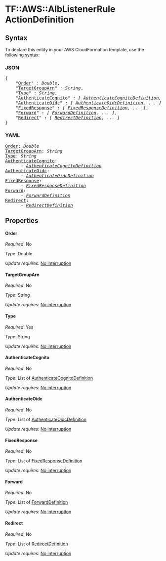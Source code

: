 # TF::AWS::AlbListenerRule ActionDefinition

## Syntax

To declare this entity in your AWS CloudFormation template, use the following syntax:

### JSON

<pre>
{
    "<a href="#order" title="Order">Order</a>" : <i>Double</i>,
    "<a href="#targetgrouparn" title="TargetGroupArn">TargetGroupArn</a>" : <i>String</i>,
    "<a href="#type" title="Type">Type</a>" : <i>String</i>,
    "<a href="#authenticatecognito" title="AuthenticateCognito">AuthenticateCognito</a>" : <i>[ <a href="authenticatecognitodefinition.md">AuthenticateCognitoDefinition</a>, ... ]</i>,
    "<a href="#authenticateoidc" title="AuthenticateOidc">AuthenticateOidc</a>" : <i>[ <a href="authenticateoidcdefinition.md">AuthenticateOidcDefinition</a>, ... ]</i>,
    "<a href="#fixedresponse" title="FixedResponse">FixedResponse</a>" : <i>[ <a href="fixedresponsedefinition.md">FixedResponseDefinition</a>, ... ]</i>,
    "<a href="#forward" title="Forward">Forward</a>" : <i>[ <a href="forwarddefinition.md">ForwardDefinition</a>, ... ]</i>,
    "<a href="#redirect" title="Redirect">Redirect</a>" : <i>[ <a href="redirectdefinition.md">RedirectDefinition</a>, ... ]</i>
}
</pre>

### YAML

<pre>
<a href="#order" title="Order">Order</a>: <i>Double</i>
<a href="#targetgrouparn" title="TargetGroupArn">TargetGroupArn</a>: <i>String</i>
<a href="#type" title="Type">Type</a>: <i>String</i>
<a href="#authenticatecognito" title="AuthenticateCognito">AuthenticateCognito</a>: <i>
      - <a href="authenticatecognitodefinition.md">AuthenticateCognitoDefinition</a></i>
<a href="#authenticateoidc" title="AuthenticateOidc">AuthenticateOidc</a>: <i>
      - <a href="authenticateoidcdefinition.md">AuthenticateOidcDefinition</a></i>
<a href="#fixedresponse" title="FixedResponse">FixedResponse</a>: <i>
      - <a href="fixedresponsedefinition.md">FixedResponseDefinition</a></i>
<a href="#forward" title="Forward">Forward</a>: <i>
      - <a href="forwarddefinition.md">ForwardDefinition</a></i>
<a href="#redirect" title="Redirect">Redirect</a>: <i>
      - <a href="redirectdefinition.md">RedirectDefinition</a></i>
</pre>

## Properties

#### Order

_Required_: No

_Type_: Double

_Update requires_: [No interruption](https://docs.aws.amazon.com/AWSCloudFormation/latest/UserGuide/using-cfn-updating-stacks-update-behaviors.html#update-no-interrupt)

#### TargetGroupArn

_Required_: No

_Type_: String

_Update requires_: [No interruption](https://docs.aws.amazon.com/AWSCloudFormation/latest/UserGuide/using-cfn-updating-stacks-update-behaviors.html#update-no-interrupt)

#### Type

_Required_: Yes

_Type_: String

_Update requires_: [No interruption](https://docs.aws.amazon.com/AWSCloudFormation/latest/UserGuide/using-cfn-updating-stacks-update-behaviors.html#update-no-interrupt)

#### AuthenticateCognito

_Required_: No

_Type_: List of <a href="authenticatecognitodefinition.md">AuthenticateCognitoDefinition</a>

_Update requires_: [No interruption](https://docs.aws.amazon.com/AWSCloudFormation/latest/UserGuide/using-cfn-updating-stacks-update-behaviors.html#update-no-interrupt)

#### AuthenticateOidc

_Required_: No

_Type_: List of <a href="authenticateoidcdefinition.md">AuthenticateOidcDefinition</a>

_Update requires_: [No interruption](https://docs.aws.amazon.com/AWSCloudFormation/latest/UserGuide/using-cfn-updating-stacks-update-behaviors.html#update-no-interrupt)

#### FixedResponse

_Required_: No

_Type_: List of <a href="fixedresponsedefinition.md">FixedResponseDefinition</a>

_Update requires_: [No interruption](https://docs.aws.amazon.com/AWSCloudFormation/latest/UserGuide/using-cfn-updating-stacks-update-behaviors.html#update-no-interrupt)

#### Forward

_Required_: No

_Type_: List of <a href="forwarddefinition.md">ForwardDefinition</a>

_Update requires_: [No interruption](https://docs.aws.amazon.com/AWSCloudFormation/latest/UserGuide/using-cfn-updating-stacks-update-behaviors.html#update-no-interrupt)

#### Redirect

_Required_: No

_Type_: List of <a href="redirectdefinition.md">RedirectDefinition</a>

_Update requires_: [No interruption](https://docs.aws.amazon.com/AWSCloudFormation/latest/UserGuide/using-cfn-updating-stacks-update-behaviors.html#update-no-interrupt)

